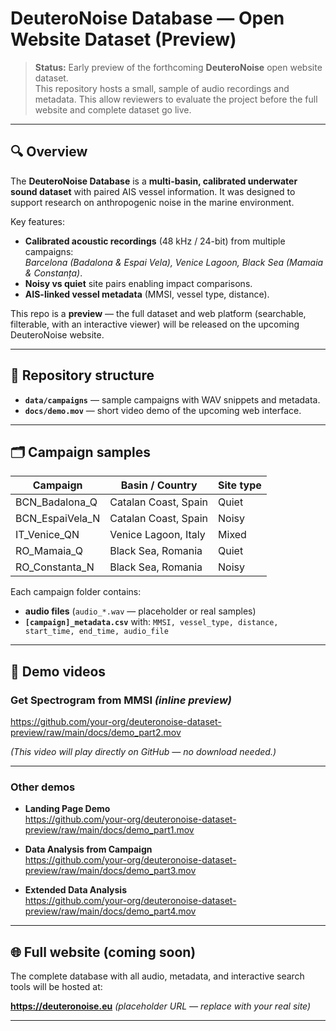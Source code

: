 # DeuteroNoise Database — Open Website Dataset (Preview)

> **Status:** Early preview of the forthcoming **DeuteroNoise** open website dataset.  
> This repository hosts a small, sample of audio recordings and metadata.
> This allow reviewers to evaluate the project before the full website and complete dataset go live.

---

## 🔍 Overview

The **DeuteroNoise Database** is a **multi-basin, calibrated underwater sound dataset**
with paired AIS vessel information. It was designed to support research on
anthropogenic noise in the marine environment.

Key features:

- **Calibrated acoustic recordings** (48 kHz / 24-bit) from multiple campaigns:  
  *Barcelona (Badalona & Espai Vela), Venice Lagoon, Black Sea (Mamaia & Constanța)*.
- **Noisy vs quiet** site pairs enabling impact comparisons.
- **AIS-linked vessel metadata** (MMSI, vessel type, distance).

This repo is a **preview** — the full dataset and web platform (searchable,
filterable, with an interactive viewer) will be released on the upcoming
DeuteroNoise website.

---

## 📂 Repository structure

- **`data/campaigns`** — sample campaigns with WAV snippets and metadata.  
- **`docs/demo.mov`** — short video demo of the upcoming web interface.

---

## 🗂️ Campaign samples

| Campaign | Basin / Country | Site type |
|----------|-----------------|-----------|
| BCN_Badalona_Q | Catalan Coast, Spain | Quiet |
| BCN_EspaiVela_N | Catalan Coast, Spain | Noisy |
| IT_Venice_QN   | Venice Lagoon, Italy | Mixed |
| RO_Mamaia_Q    | Black Sea, Romania   | Quiet |
| RO_Constanta_N | Black Sea, Romania   | Noisy |

Each campaign folder contains:

- **audio files** (`audio_*.wav` — placeholder or real samples)
- **`[campaign]_metadata.csv`** with: `MMSI, vessel_type, distance, start_time, end_time, audio_file`

---

## 🎥 Demo videos

### Get Spectrogram from MMSI *(inline preview)*

https://github.com/your-org/deuteronoise-dataset-preview/raw/main/docs/demo_part2.mov

*(This video will play directly on GitHub — no download needed.)*

---

### Other demos

- **Landing Page Demo**  
  https://github.com/your-org/deuteronoise-dataset-preview/raw/main/docs/demo_part1.mov

- **Data Analysis from Campaign**  
  https://github.com/your-org/deuteronoise-dataset-preview/raw/main/docs/demo_part3.mov

- **Extended Data Analysis**  
  https://github.com/your-org/deuteronoise-dataset-preview/raw/main/docs/demo_part4.mov

---

## 🌐 Full website (coming soon)

The complete database with all audio, metadata, and interactive search tools
will be hosted at:

**<https://deuteronoise.eu>** *(placeholder URL — replace with your real site)*

---